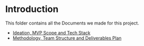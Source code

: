 # Introduction

This folder contains all the Documents we made for this project.

- [Ideation, MVP Scope and Tech Stack](Ideation.md)
- [Methodology, Team Structure and Deliverables Plan](Deliverables.md)
